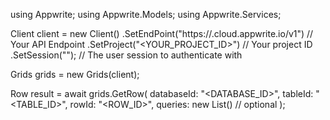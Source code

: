 using Appwrite;
using Appwrite.Models;
using Appwrite.Services;

Client client = new Client()
    .SetEndPoint("https://<REGION>.cloud.appwrite.io/v1") // Your API Endpoint
    .SetProject("<YOUR_PROJECT_ID>") // Your project ID
    .SetSession(""); // The user session to authenticate with

Grids grids = new Grids(client);

Row result = await grids.GetRow(
    databaseId: "<DATABASE_ID>",
    tableId: "<TABLE_ID>",
    rowId: "<ROW_ID>",
    queries: new List<string>() // optional
);